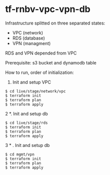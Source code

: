 # tf-rnbv-vpc-vpn-db 

Infrastructure splitted on three separated states:
* VPC (network)
* RDS (database)
* VPN (managment)

RDS and VPN depended from VPC

Prerequisite:
s3 bucket and dynamodb table

How to run, order of initialization:
1. Init and setup VPC
```shell script
$ cd live/stage/network/vpc 
$ terraform init
$ terraform plan
$ terraform apply
```
2 *. Init and setup db
```shell script
$ cd live/stage/rds
$ terraform init
$ terraform plan
$ terraform apply
```
3 * . Init and setup db
```shell script
$ cd mgmt/vpn
$ terraform init
$ terraform plan
$ terraform apply
```
